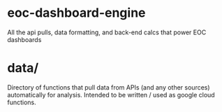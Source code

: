 # eoc-dashboard-engine
All the api pulls, data formatting, and back-end calcs that power EOC dashboards

# data/
Directory of functions that pull data from APIs (and any other sources) automatically
for analysis. Intended to be written / used as google cloud functions.

